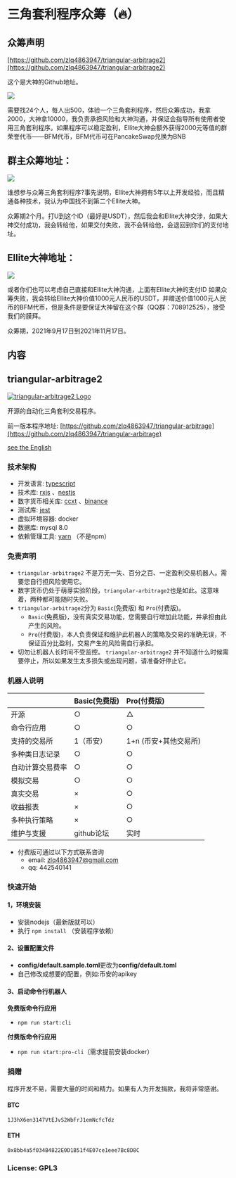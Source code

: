 # 三角套利程序众筹（🔥）

## 众筹声明

[https://github.com/zlq4863947/triangular-arbitrage2](https://github.com/zlq4863947/triangular-arbitrage2) 

这个是大神的Github地址。

![](../.gitbook/assets/image%20%2841%29.png)

需要找24个人，每人出500，体验一个三角套利程序，然后众筹成功，我拿2000，大神拿10000，我负责承担风险和大神沟通，并保证会指导所有使用者使用三角套利程序。如果程序可以稳定盈利，Ellite大神会额外获得2000元等值的群荣誉代币——BFM代币，BFM代币可在PancakeSwap兑换为BNB

## 群主众筹地址：

![](../.gitbook/assets/a3f955270ba357c39d29a9106ba641f1.jpg)

谁想参与众筹三角套利程序?事先说明，Ellite大神拥有5年以上开发经验，而且精通各种技术，我认为中国找不到第二个Ellite大神。

众筹期2个月。打U到这个ID（最好是USDT），然后我会和Ellite大神交涉，如果大神交付成功，我会转给他，如果交付失败，我不会转给他，会退回到你们的支付地址。

## Ellite大神地址：

![](../.gitbook/assets/image%20%2844%29.png)

或者你们也可以考虑自己直接和Ellite大神沟通，上面有Ellite大神的支付ID  如果众筹失败，我会转给Ellite大神价值1000元人民币的USDT，并赠送价值1000元人民币的BFM代币，但是条件是要保证大神留在这个群（QQ群：708912525），接受我们的膜拜。 

众筹期，2021年9月17日到2021年11月17日。

## 内容

## triangular-arbitrage2

[![triangular-arbitrage2 Logo](https://github.com/zlq4863947/triangular-arbitrage2/raw/main/assets/images/logo.svg)](https://github.com/zlq4863947/triangular-arbitrage2)

开源的自动化三角套利交易程序。

前一版本程序地址: [https://github.com/zlq4863947/triangular-arbitrage](https://github.com/zlq4863947/triangular-arbitrage)

[see the English](https://github.com/zlq4863947/triangular-arbitrage2/blob/main/README_EN.md)

### 技术架构

* 开发语言: [typescript](https://github.com/microsoft/TypeScript)
* 技术库: [rxjs](https://github.com/ReactiveX/rxjs) 、[nestjs](https://github.com/nestjs/nest)
* 数字货币相关库: [ccxt](https://github.com/ccxt/ccxt) 、[binance](https://github.com/tiagosiebler/binance)
* 测试库: [jest](https://github.com/facebook/jest)
* 虚拟环境容器: docker
* 数据库: mysql 8.0
* 依赖管理工具: [yarn](https://github.com/yarnpkg/yarn) （不是npm）

### 免责声明

* `triangular-arbitrage2` 不是万无一失、百分之百、一定盈利交易机器人。需要您自行担风险使用它。
* 数字货币仍处于萌芽实验阶段，`triangular-arbitrage2`也是如此。这意味着，两种都可能随时失败。
* `triangular-arbitrage2`分为 `Basic`\(免费版\) 和 `Pro`\(付费版\)。
  * `Basic`\(免费版\)，没有真实交易功能，您需要自行增加此功能，并承担由此产生的风险。
  * `Pro`\(付费版\)，本人负责保证和维护此机器人的策略及交易的准确无误，不保证百分比盈利，交易产生的风险需自行承担。
* 切勿让机器人长时间不受监控。 `triangular-arbitrage2` 并不知道什么时候需要停止，所以如果发生太多损失或出现问题，请准备好停止它。

### 机器人说明

|  | Basic\(免费版\) | Pro\(付费版\) |
| :--- | :--- | :--- |
| 开源 | ○ | △ |
| 命令行应用 | ○ | ○ |
| 支持的交易所 | 1（币安） | 1+n \(币安+其他交易所\) |
| 多种类日志记录 | ○ | ○ |
| 自动计算交易费率 | ○ | ○ |
| 模拟交易 | ○ | ○ |
| 真实交易 | × | ○ |
| 收益报表 | × | ○ |
| 多种执行策略 | × | ○ |
| 维护与支援 | github论坛 | 实时 |

* 付费版可通过以下方式联系咨询
  * email: [zlq4863947@gmail.com](mailto:zlq4863947@gmail.com)
  * qq: 442540141

### 快速开始

#### 1，环境安装

* 安装nodejs（最新版就可以）
* 执行 `npm install` （安装程序依赖）

#### 2、设置配置文件

* **config/default.sample.toml**更改为**config/default.toml**
* 自己修改成想要的配置，例如:币安的apikey

#### 3、启动命令行机器人

**免费版命令行应用**

* `npm run start:cli`

**付费版命令行应用**

* `npm run start:pro-cli`（需求提前安装docker）

### 捐赠

程序开发不易，需要大量的时间和精力。如果有人为开发捐款，我将非常感谢。

#### BTC

`1J3hX6en3147VtEJvS2WbFrJ1emNcfcTdz`

#### ETH

`0x8bb4a5f034B4822E0D1B51f4E07ce1eee7Bc8D8C`

### License: GPL3

